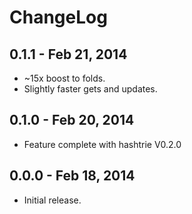 # ChangeLog #

## 0.1.1 - Feb 21, 2014
* ~15x boost to folds.
* Slightly faster gets and updates.


## 0.1.0 - Feb 20, 2014
* Feature complete with hashtrie V0.2.0

## 0.0.0 - Feb 18, 2014
* Initial release.
